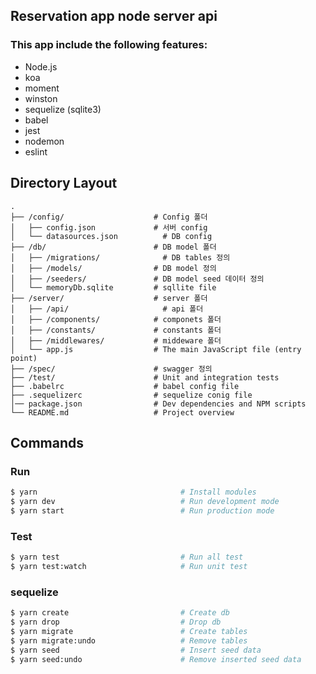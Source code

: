 ## Reservation app node server api

### This app include the following features:

- Node.js
- koa
- moment
- winston
- sequelize (sqlite3)
- babel
- jest
- nodemon
- eslint


## Directory Layout

```
.
├── /config/                    # Config 폴더
│   ├── config.json	            # 서버 config
│   └── datasources.json	      # DB config
├── /db/                        # DB model 폴더
│   ├── /migrations/	          # DB tables 정의
│   ├── /models/                # DB model 정의 
│   ├── /seeders/               # DB model seed 데이터 정의
│   └── memoryDb.sqlite         # sqllite file
├── /server/                    # server 폴더
│   ├── /api/	                  # api 폴더
│   ├── /components/            # componets 폴더
│   ├── /constants/             # constants 폴더
│   ├── /middlewares/           # middeware 폴더
│   └── app.js	                # The main JavaScript file (entry point)
├── /spec/                      # swagger 정의
├── /test/                      # Unit and integration tests
├── .babelrc                    # babel config file
├── .sequelizerc                # sequelize conig file
│── package.json                # Dev dependencies and NPM scripts
└── README.md                   # Project overview
```

## Commands

### Run

```zsh
$ yarn                                # Install modules
$ yarn dev                            # Run development mode
$ yarn start                          # Run production mode
```

### Test

```zsh
$ yarn test                           # Run all test
$ yarn test:watch                     # Run unit test
```

### sequelize

```zsh
$ yarn create                         # Create db
$ yarn drop                           # Drop db
$ yarn migrate                        # Create tables
$ yarn migrate:undo                   # Remove tables
$ yarn seed                           # Insert seed data
$ yarn seed:undo                      # Remove inserted seed data
```